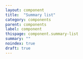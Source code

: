 ```yaml
---
layout: component
title:  "Summary list"
category: components
parent: components
label: component
thispage: component.summary-list
summary: ""
noindex: true
draft: true
---
```

